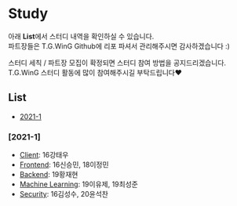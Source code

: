 # Study
아래 **List**에서 스터디 내역을 확인하실 수 있습니다.  
파트장들은 T.G.WinG Github에 리포 파셔서 관리해주시면 감사하겠습니다 :)  

스터디 세칙 / 파트장 모집이 확정되면 스터디 참여 방법을 공지드리겠습니다.  
T.G.WinG 스터디 활동에 많이 참여해주시길 부탁드립니다❤️  

## List
- [2021-1](https://github.com/TG-WinG/Study#2021-1)
<!-- - [2021-2] 이런식으로 쭉쭉 추가해나갈 것 -->

### [2021-1]
- [Client](https://github.com/TG-WinG/KHUlient): 16강태우
- [Frontend](https://github.com/TG-WinG/frontend): 16신승민, 18이정민  
- [Backend](https://github.com/TG-WinG/backend/blob/main/README.md): 19황재현
- [Machine Learning](https://github.com/TG-WinG/MachineLearning): 19이유제, 19최성준  
- [Security](https://github.com/TG-WinG/seKHUrity): 16김성수, 20윤석찬  
